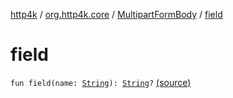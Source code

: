 [http4k](../../index.md) / [org.http4k.core](../index.md) / [MultipartFormBody](index.md) / [field](./field.md)

# field

`fun field(name: `[`String`](https://kotlinlang.org/api/latest/jvm/stdlib/kotlin/-string/index.html)`): `[`String`](https://kotlinlang.org/api/latest/jvm/stdlib/kotlin/-string/index.html)`?` [(source)](https://github.com/http4k/http4k/blob/master/http4k-multipart/src/main/kotlin/org/http4k/core/MultipartFormBody.kt#L60)
